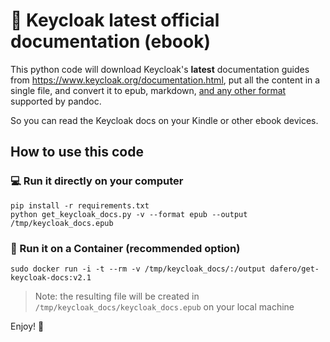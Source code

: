 🔐 Keycloak latest official documentation (ebook)
=================================================

This python code will download Keycloak's **latest** documentation guides from https://www.keycloak.org/documentation.html,
put all the content in a single file, and convert it to epub, markdown, [and any other format](https://pandoc.org/MANUAL.html#specifying-formats) supported by pandoc.

So you can read the Keycloak docs on your Kindle or other ebook devices.

## How to use this code

### 💻 Run it directly on your computer

```
pip install -r requirements.txt
python get_keycloak_docs.py -v --format epub --output /tmp/keycloak_docs.epub
```

### 🐋 Run it on a Container (recommended option)

```
sudo docker run -i -t --rm -v /tmp/keycloak_docs/:/output dafero/get-keycloak-docs:v2.1
```

> Note: the resulting file will be created in `/tmp/keycloak_docs/keycloak_docs.epub` on your local machine


Enjoy! 🎉
